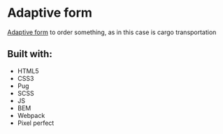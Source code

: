 # Adaptive form
[Adaptive form](https://maksimfyodorov.github.io/test-task-for-dot-dot/pages/index.html) to order something, as in this case is cargo transportation
## Built with:
* HTML5
* CSS3
* Pug
* SCSS
* JS
* BEM
* Webpack
* Pixel perfect
